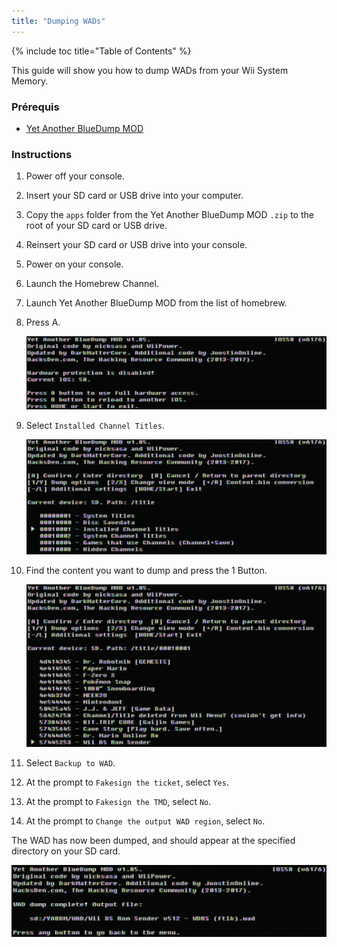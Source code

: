 ```yaml
---
title: "Dumping WADs"
---
```


{% include toc title="Table of Contents" %}

This guide will show you how to dump WADs from your Wii System Memory.

### Prérequis

+ [Yet Another BlueDump MOD](https://oscwii.org/library/app/Yet-Another-BlueDump-Mod)

### Instructions

1. Power off your console.
1. Insert your SD card or USB drive into your computer.
1. Copy the `apps` folder from the Yet Another BlueDump MOD `.zip` to the root of your SD card or USB drive.
1. Reinsert your SD card or USB drive into your console.
1. Power on your console.
1. Launch the Homebrew Channel.
1. Launch Yet Another BlueDump MOD from the list of homebrew.
1. Press A.

    ![Press A](/images/homebrew/DumpWADS/1.png)

1. Select `Installed Channel Titles`.

    ![Installed Channel Titles](/images/homebrew/DumpWADS/2.png)

1. Find the content you want to dump and press the 1 Button.

    ![Find channel](/images/homebrew/DumpWADS/3.png)

1. Select `Backup to WAD`.
1. At the prompt to `Fakesign the ticket`, select `Yes`.
1. At the prompt to `Fakesign the TMD`, select `No`.
1. At the prompt to `Change the output WAD region`, select `No`.

The WAD has now been dumped, and should appear at the specified directory on your SD card.

![Done](/images/homebrew/DumpWADS/4.png)

